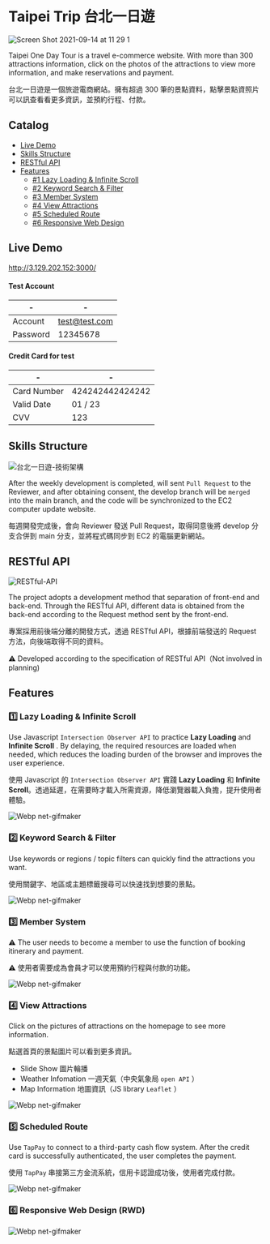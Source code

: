 # Taipei Trip 台北一日遊
![Screen Shot 2021-09-14 at 11 29 1](https://user-images.githubusercontent.com/75563062/133190530-79acb69a-811a-48f0-97f0-ec8879d4c2b1.png)

Taipei One Day Tour is a travel e-commerce website. With more than 300 attractions information, click on the photos of the attractions to view more information, and make reservations and payment.

台北一日遊是一個旅遊電商網站。擁有超過 300 筆的景點資料，點擊景點資照片可以訊查看看更多資訊，並預約行程、付款。
## Catalog
- [Live Demo](#live-demo)
- [Skills Structure](#skills-structure)
- [RESTful API](#restful-api)
- [Features](#features)
  - [#1 Lazy Loading & Infinite Scroll](#1%EF%B8%8F⃣-lazy-loading--infinite-scroll)
  - [#2 Keyword Search & Filter](#2%EF%B8%8F⃣-keyword-search--filter)
  - [#3 Member System](#3%EF%B8%8F⃣-member-system)
  - [#4 View Attractions](#4%EF%B8%8F⃣-view-attractions)
  - [#5 Scheduled Route](#5%EF%B8%8F⃣-scheduled-route)
  - [#6 Responsive Web Design](#6%EF%B8%8F⃣-responsive-web-design-rwd)

## Live Demo
http://3.129.202.152:3000/

#### Test Account
| - | - |
| -------- | -------- |
| Account | test@test.com |
| Password | 12345678 |

#### Credit Card for test
| - | - |
| -------- | -------- |
| Card Number	 | 424242442424242 |
| Valid Date	 | 01 / 23 |
| CVV	 | 123 |

## Skills Structure
![台北一日遊-技術架構](https://user-images.githubusercontent.com/75563062/133192590-4eb4a1bd-8b64-436f-8c07-e8c1a2cede1d.png)

After the weekly development is completed, will sent `Pull Request` to the Reviewer, and after obtaining consent, the develop branch will be `merged` into the main branch, and the code will be synchronized to the EC2 computer update website.

每週開發完成後，會向 Reviewer 發送 Pull Request，取得同意後將 develop 分支合併到 main 分支，並將程式碼同步到 EC2 的電腦更新網站。


## RESTful API

![RESTful-API](https://user-images.githubusercontent.com/75563062/132503738-f72395fd-fa6c-4e72-bcda-62cf26673d63.png)

The project adopts a development method that separation of front-end and back-end. Through the RESTful API, different data is obtained from the back-end according to the Request method sent by the front-end.

專案採用前後端分離的開發方式，透過 RESTful API，根據前端發送的 Request 方法，向後端取得不同的資料。

⚠️ Developed according to the specification of RESTful API（Not involved in planning)

## Features
### 1️⃣ Lazy Loading & Infinite Scroll
Use Javascript `Intersection Observer API` to practice **Lazy Loading** and **Infinite Scroll** . By delaying, the required resources are loaded when needed, which reduces the loading burden of the browser and improves the user experience.

使用 Javascript 的 `Intersection Observer API` 實踐 **Lazy Loading** 和 **Infinite Scroll**。透過延遲，在需要時才載入所需資源，降低瀏覽器載入負擔，提升使用者體驗。

![Webp net-gifmaker](https://user-images.githubusercontent.com/75563062/132518901-821f66d7-3829-4eba-a1ec-d5dc9f4f38dd.gif)

### 2️⃣ Keyword Search & Filter
Use keywords or regions / topic filters can quickly find the attractions you want.

使用關鍵字、地區或主題標籤搜尋可以快速找到想要的景點。

![Webp net-gifmaker](https://user-images.githubusercontent.com/75563062/132554588-2321fae5-9498-4054-b85f-89f852a84f8d.gif)

### 3️⃣ Member System
⚠️ The user needs to become a member to use the function of booking itinerary and payment.

⚠️ 使用者需要成為會員才可以使用預約行程與付款的功能。

![Webp net-gifmaker](https://user-images.githubusercontent.com/75563062/132558639-d99d94e8-c721-4b8f-8a76-ac599e217403.gif)

### 4️⃣ View Attractions
Click on the pictures of attractions on the homepage to see more information.

點選首頁的景點圖片可以看到更多資訊。

- Slide Show 圖片輪播
- Weather Infomation 一週天氣（中央氣象局 `open API` ）
- Map Information 地圖資訊（JS library `Leaflet` ）

![Webp net-gifmaker](https://user-images.githubusercontent.com/75563062/132563234-e3b01592-19ff-42bf-b594-1642566e4195.gif)

### 5️⃣ Scheduled Route
Use `TapPay` to connect to a third-party cash flow system. After the credit card is successfully authenticated, the user completes the payment.

使用 `TapPay` 串接第三方金流系統，信用卡認證成功後，使用者完成付款。

![Webp net-gifmaker](https://user-images.githubusercontent.com/75563062/132576098-d22d022f-5784-48c6-9328-078186d2b703.gif)


### 6️⃣ Responsive Web Design (RWD)
![Webp net-gifmaker](https://user-images.githubusercontent.com/75563062/132567529-a7c5d10e-f7b1-4804-a102-7605b93fa721.gif)


